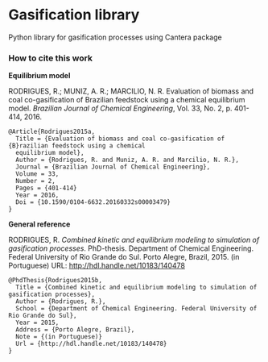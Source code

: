 # Gasification library
Python library for gasification processes using Cantera package

### How to cite this work

**Equilibrium model**

RODRIGUES, R.; MUNIZ, A. R.; MARCILIO, N. R. Evaluation of biomass and coal co-gasification of Brazilian feedstock using a chemical equilibrium model. *Brazilian Journal of Chemical Engineering*, Vol. 33, No. 2, p. 401-414, 2016.

```
@Article{Rodrigues2015a,
  Title = {Evaluation of biomass and coal co-gasification of {B}razilian feedstock using a chemical 
  equilibrium model},
  Author = {Rodrigues, R. and Muniz, A. R. and Marcilio, N. R.},
  Journal = {Brazilian Journal of Chemical Engineering},
  Volume = 33,
  Number = 2,
  Pages = {401-414}
  Year = 2016,
  Doi = {10.1590/0104-6632.20160332s00003479}
}
```

**General reference**

RODRIGUES, R. *Combined kinetic and equilibrium modeling to simulation of gasification processes*. PhD-thesis. Department of Chemical Engineering. Federal University of Rio Grande do Sul. Porto Alegre, Brazil, 2015. (in Portuguese) URL: http://hdl.handle.net/10183/140478

```
@PhdThesis{Rodrigues2015b,
  Title = {Combined kinetic and equilibrium modeling to simulation of gasification processes},
  Author = {Rodrigues, R.},
  School = {Department of Chemical Engineering. Federal University of Rio Grande do Sul},
  Year = 2015,
  Address = {Porto Alegre, Brazil},
  Note = {(in Portuguese)}
  Url = {http://hdl.handle.net/10183/140478}
}
```

